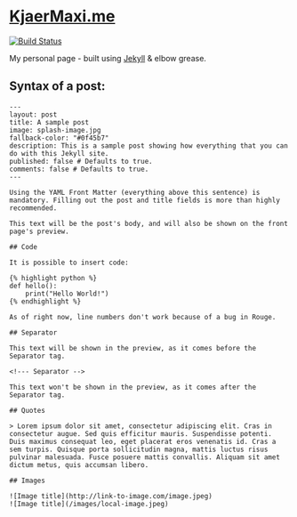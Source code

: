 # [KjaerMaxi.me](http://kjaermaxi.me/)

[![Build Status](https://travis-ci.org/MaximeKjaer/kjaermaxi.me.svg?branch=travis-test)](https://travis-ci.org/MaximeKjaer/kjaermaxi.me)

My personal page - built using [Jekyll](http://jekyllrb.com/) & elbow grease.

## Syntax of a post:

    ---
    layout: post
    title: A sample post
    image: splash-image.jpg
    fallback-color: "#0f45b7"
    description: This is a sample post showing how everything that you can do with this Jekyll site.
    published: false # Defaults to true.
    comments: false # Defaults to true.
    ---

    Using the YAML Front Matter (everything above this sentence) is mandatory. Filling out the post and title fields is more than highly recommended.

    This text will be the post's body, and will also be shown on the front page's preview.
    
    ## Code
    
    It is possible to insert code:
    
    {% highlight python %}
    def hello():
        print("Hello World!")
    {% endhighlight %}
    
    As of right now, line numbers don't work because of a bug in Rouge.

    ## Separator
    
    This text will be shown in the preview, as it comes before the Separator tag.
    
    <!--- Separator -->

    This text won't be shown in the preview, as it comes after the Separator tag.
    
    ## Quotes
    
    > Lorem ipsum dolor sit amet, consectetur adipiscing elit. Cras in consectetur augue. Sed quis efficitur mauris. Suspendisse potenti. Duis maximus consequat leo, eget placerat eros venenatis id. Cras a sem turpis. Quisque porta sollicitudin magna, mattis luctus risus pulvinar malesuada. Fusce posuere mattis convallis. Aliquam sit amet dictum metus, quis accumsan libero.

    ## Images
    
    ![Image title](http://link-to-image.com/image.jpeg)
    ![Image title](/images/local-image.jpeg)
